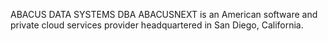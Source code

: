 ABACUS DATA SYSTEMS DBA ABACUSNEXT is an American software and private cloud services provider headquartered in San Diego, California.
